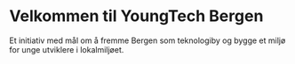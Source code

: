 # Velkommen til YoungTech Bergen

Et initiativ med mål om å fremme Bergen som teknologiby og bygge et miljø for unge utviklere i lokalmiljøet.
